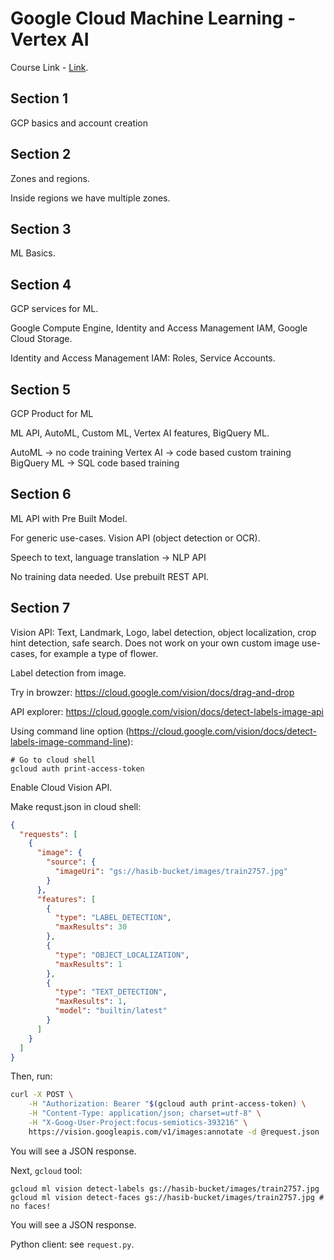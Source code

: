 # Google Cloud Machine Learning - Vertex AI

Course Link - [Link](https://www.udemy.com/course/machine-learning-with-google-cloud/).

## Section 1

GCP basics and account creation

## Section 2

Zones and regions.

Inside regions we have multiple zones.

## Section 3

ML Basics.

## Section 4

GCP services for ML.

Google Compute Engine, Identity and Access Management IAM, Google Cloud Storage.

Identity and Access Management IAM: Roles, Service Accounts.

## Section 5

GCP Product for ML

ML API, AutoML, Custom ML, Vertex AI features, BigQuery ML.

AutoML -> no code training
Vertex AI -> code based custom training
BigQuery ML -> SQL code based training

## Section 6

ML API with Pre Built Model.

For generic use-cases. Vision API (object detection or OCR).

Speech to text, language translation -> NLP API

No training data needed. Use prebuilt REST API. 

## Section 7

Vision API: Text, Landmark, Logo, label detection, object localization, crop hint detection, safe search. Does not work on your own custom image use-cases, for example a type of flower.

Label detection from image.

Try in browzer: https://cloud.google.com/vision/docs/drag-and-drop

API explorer: https://cloud.google.com/vision/docs/detect-labels-image-api

Using command line option (https://cloud.google.com/vision/docs/detect-labels-image-command-line):

```
# Go to cloud shell
gcloud auth print-access-token
```

Enable Cloud Vision API.

Make requst.json in cloud shell:

```json
{
  "requests": [
    {
      "image": {
        "source": {
          "imageUri": "gs://hasib-bucket/images/train2757.jpg"
        }
      },
      "features": [
        {
          "type": "LABEL_DETECTION",
          "maxResults": 30
        },
        {
          "type": "OBJECT_LOCALIZATION",
          "maxResults": 1
        },
        {
          "type": "TEXT_DETECTION",
          "maxResults": 1,
          "model": "builtin/latest"
        }
      ]
    }
  ]
}
```

Then, run:
```bash
curl -X POST \
    -H "Authorization: Bearer "$(gcloud auth print-access-token) \
    -H "Content-Type: application/json; charset=utf-8" \
    -H "X-Goog-User-Project:focus-semiotics-393216" \
    https://vision.googleapis.com/v1/images:annotate -d @request.json
```
You will see a JSON response.

Next, `gcloud` tool: 
```
gcloud ml vision detect-labels gs://hasib-bucket/images/train2757.jpg
gcloud ml vision detect-faces gs://hasib-bucket/images/train2757.jpg # no faces!
```

You will see a JSON response.

Python client: see `request.py`.